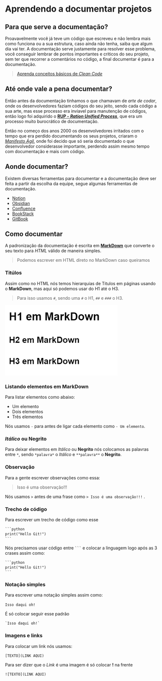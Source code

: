 # Aprendendo a documentar projetos

## Para que serve a documentação?

Proavavelmente você já teve um código que escreveu e não lembra mais como funciona ou a sua estrutura, caso ainda não tenha, saiba que algum dia vai ter.
A documentação serve justamente para resolver esse problema, você conseguir lembrar de pontos importantes e criticos do seu projeto, sem ter que recorrer a comentários no código, a final documentar é para a documentação.

> [Aprenda conceitos básicos de *Clean Code*](https://www.youtube.com/watch?v=9w3o9NHXqu0)

## Até onde vale a pena documentar?

Então antes da documentação tinhamos o que chamavam de *arte de codar*, onde os desenvolvedores faziam códigos do seu jeito, sendo cada código a sua arte, mas esse processo era inviavel para manutenção de códigos, então logo foi adquirido o [**RUP -** ***Ration Unified Process***](https://www.treinaweb.com.br/blog/o-que-e-rup-rational-unified-process#:~:text=A%20metodologia%20RUP%20utiliza%20uma,caracter%C3%ADsticas%20ser%20incremental%20e%20iterativo.), que era um processo muito burocrático de documentação.

Então no começo dos anos 2000 os desenvolvedores irritados com o tempo que era perdido documentando os seus projetos, criaram o [*Manifesto Ágil*](https://agilemanifesto.org/iso/ptbr/manifesto.html), onde foi decido que só seria documentado o que desenvolvedor considerasse importante, perdendo assim mesmo tempo com documentação e mais com código.

## Aonde documentar?

Existem diversas ferramentas para documentar e a documentação deve ser feita a partir da escolha da equipe, segue algumas ferramentas de documentação.

- [Notion](https://www.notion.so/pt-br/product?fredir=1)
- [Obsidian](https://obsidian.md)
- [Confluence](https://www.atlassian.com/software/confluence)
- [BookStack](https://www.bookstackapp.com)
- [GitBook](https://www.gitbook.com/?utm_source=content&utm_medium=trademark&utm_campaign=tLcRoAdw9BYwwpba4ZAD)

## Como documentar

A padronização da documentação é escrita em [**MarkDown**](https://www.markdownguide.org/) que converte o seu texto para *HTML* válido de maneira simples.

> Podemos escrever em HTML direto no MarkDown caso queiramos


### Titúlos

Assim como no HTML nós temos hierarquias de Titulos em páginas usando o **MarkDown**, mas aqui só podemos usar do H1 até o H3.

> Para isso usamos `#`, sendo uma `#` o H1, `##` e `###` o H3.

![Como documentar](./Imagens/como_documentar_1.png)

### Listando elementos em MarkDown

Para listar elementos como abaixo:

- Um elemento
- Dois elementos
-  Três elementos

Nós usamos `-` para antes de ligar cada elemento como `- Um elemento`.

### *Itálico* ou **Negrito**

Para deixar elementos em *Itálico* ou **Negrito** nós colocamos as palavras entre `*`, sendo `*palavra*` o *Itálico* e `**palavra**` o **Negrito**.

### Observação

Para a gente escrever observações como essa:

> Isso é uma observação!!!

Nós usamos `>` antes de uma frase como `> Isso é uma observação!!!` .

### Trecho de código

Para escrever um trecho de código como esse

    ```python
    print("Hello Git!")
    ```

Nós precisamos usar código entre ` ``` ` e colocar a linguagem logo após as 3 crases assim como:

    ```python
    print("Hello Git!")
    ```

### Notação simples

Para escrever uma notação simples assim como:

`Isso daqui oh!`

É só colocar seguir esse padrão 

    `Isso daqui oh!`

### Imagens e links

Para colocar um link nós usamos:

    [TEXTO](LINK AQUI)

Para ser dizer que o *Link* é uma imagem é só colocar **!** na frente

    ![TEXTO](LINK AQUI)

